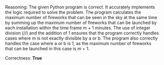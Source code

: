 Reasoning: 
The given Python program is correct. It accurately implements the logic required to solve the problem. The program calculates the maximum number of fireworks that can be seen in the sky at the same time by summing up the maximum number of fireworks that can be launched by each installation within the time frame m + 1 minutes. The use of integer division (//) and the addition of 1 ensures that the program correctly handles cases where m is not exactly divisible by a or b. The program also correctly handles the case where a or b is 1, as the maximum number of fireworks that can be launched in this case is m + 1.

Correctness: **True**